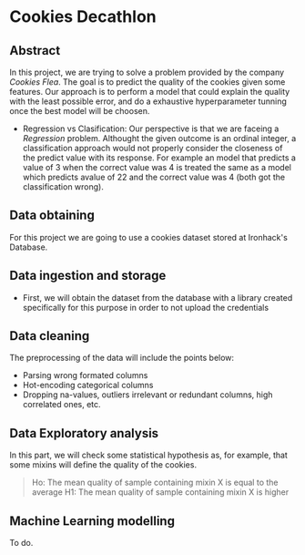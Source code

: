 # Cookies Decathlon

## Abstract
In this project, we are trying to solve a problem provided by the company _Cookies Flea_. The goal is to predict the quality of the cookies given some features. 
Our approach is to perform a model that could explain the quality with the least possible error, and do a exhaustive hyperparameter tunning once the best model will be choosen.

* Regression vs Clasification:
Our perspective is that we are faceing a *Regression* problem. Althought the given outcome is an ordinal integer, a classification approach would not properly consider the closeness of the predict value with its response. For example an model that predicts a value of 3 when the correct value was 4 is treated the same as a model which predicts avalue of 22 and the correct value was 4 (both got the classification wrong).

## Data obtaining
For this project we are going to use a cookies dataset stored at Ironhack's Database. 

## Data ingestion and storage
* First, we will obtain the dataset from the database with a library created specifically for this purpose in order to not upload the credentials

## Data cleaning
The preprocessing of the data will include the points below:
* Parsing wrong formated columns
* Hot-encoding categorical columns
* Dropping na-values, outliers  irrelevant or redundant columns, high correlated ones, etc.

## Data Exploratory analysis
In this part, we will check some statistical hypothesis as, for example, that some mixins will define the quality of the cookies. 
> Ho: The mean quality of sample containing mixin X is equal to the average
> H1: The mean quality of sample containing mixin X is higher

## Machine Learning modelling
To do.
